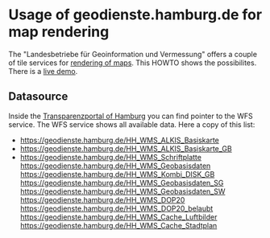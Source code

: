 # Usage of geodienste.hamburg.de for map rendering

The "Landesbetriebe für Geoinformation und Vermessung" offers a couple of tile services for [rendering of maps](https://geoportal-hamburg.de/Geoportal/geo-online/?mdid=2AE6D23E-48A5-4D85-BC0A-160737E0C8D2). This HOWTO shows the possibilites. There is a [live demo](https://geoportal-hamburg.de/Geoportal/geo-online/).
 
## Datasource

Inside the [Transparenzportal of Hamburg](http://transparenz.hamburg.de/) you can find pointer to the WFS service. The WFS service shows all available data. Here a copy of this list:

* https://geodienste.hamburg.de/HH_WMS_ALKIS_Basiskarte 
* https://geodienste.hamburg.de/HH_WMS_ALKIS_Basiskarte_GB
* https://geodienste.hamburg.de/HH_WMS_Schriftplatte 
https://geodienste.hamburg.de/HH_WMS_Geobasisdaten 
https://geodienste.hamburg.de/HH_WMS_Kombi_DISK_GB 
https://geodienste.hamburg.de/HH_WMS_Geobasisdaten_SG
https://geodienste.hamburg.de/HH_WMS_Geobasisdaten_SW
https://geodienste.hamburg.de/HH_WMS_DOP20 
https://geodienste.hamburg.de/HH_WMS_DOP20_belaubt
https://geodienste.hamburg.de/HH_WMS_Cache_Luftbilder 
https://geodienste.hamburg.de/HH_WMS_Cache_Stadtplan 

 


